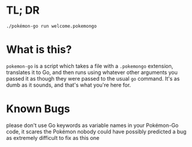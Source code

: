 # TL; DR
`./pokémon-go run welcome.pokemongo`

# What is this?
`pokemon-go` is a script which takes a file with a `.pokemongo` extension, translates it to Go, and then runs using whatever other arguments you passed it as though they were passed to the usual `go` command.
It's as dumb as it sounds, and that's what you're here for.

# Known Bugs
please don't use Go keywords as variable names in your Pokémon-Go code, it scares the Pokémon
nobody could have possibly predicted a bug as extremely difficult to fix as this one
